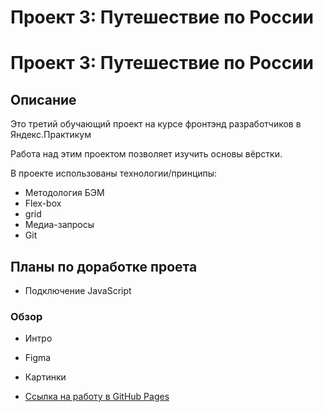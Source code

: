# Проект 3: Путешествие по России

# Проект 3: Путешествие по России

## Описание
Это третий обучающий проект на курсе фронтэнд разработчиков в Яндекс.Практикум

Работа над этим проектом позволяет изучить основы вёрстки.

В проекте использованы технологии/принципы:
* Методология БЭМ
* Flex-box
* grid
* Медиа-запросы
* Git

## Планы по доработке проета
* Подключение JavaScript
### Обзор
* Интро
* Figma
* Картинки

* [Ссылка на работу в GitHub Pages](https://edwardradzh.github.io/russian-travel/)


